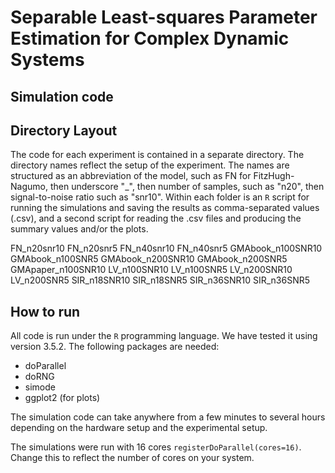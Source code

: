 # Separable Least-squares Parameter Estimation for Complex Dynamic Systems

## Simulation code

## Directory Layout

The code for each experiment is contained in a separate directory. The directory names reflect the setup of the experiment. The names are structured as an abbreviation of the model, such as FN for FitzHugh-Nagumo, then underscore "_", then number of samples, such as "n20", then signal-to-noise ratio such as "snr10".
Within each folder is an `R` script for running the simulations and saving the results as comma-separated values (.csv), and a second script for reading the .csv files and producing the summary values and/or the plots.

FN_n20snr10
FN_n20snr5
FN_n40snr10
FN_n40snr5
GMAbook_n100SNR10
GMAbook_n100SNR5
GMAbook_n200SNR10
GMAbook_n200SNR5
GMApaper_n100SNR10
LV_n100SNR10
LV_n100SNR5
LV_n200SNR10
LV_n200SNR5
SIR_n18SNR10
SIR_n18SNR5
SIR_n36SNR10
SIR_n36SNR5

## How to run

All code is run under the `R` programming language. We have tested it using version 3.5.2. The following packages are needed:
 - doParallel
 - doRNG
 - simode
 - ggplot2 (for plots)

The simulation code can take anywhere from a few minutes to several hours depending on the hardware setup and the experimental setup.

The simulations were run with 16 cores `registerDoParallel(cores=16)`. Change this to reflect the number of cores on your system.



